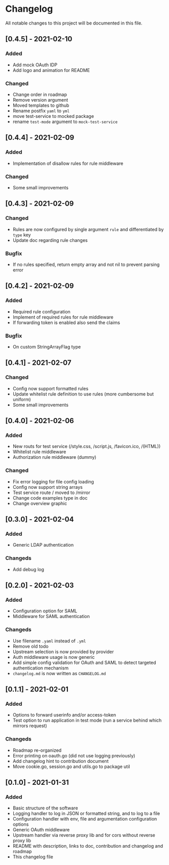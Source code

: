 # Changelog
All notable changes to this project will be documented in this file.

## [0.4.5] - 2021-02-10
### Added
- Add mock OAuth IDP
- Add logo and animation for README
### Changed
- Change order in roadmap
- Remove version argument
- Moved templates to github
- Rename postfix `yaml` to `yml`
- move test-service to mocked package
- rename `test-mode` argument to `mock-test-service`

## [0.4.4] - 2021-02-09
### Added
- Implementation of disallow rules for rule middleware
### Changed
- Some small improvements

## [0.4.3] - 2021-02-09
### Changed
- Rules are now configured by single argument `rule` and differentiated by `type` key 
- Update doc regarding rule changes
### Bugfix
- If no rules specified, return empty array and not nil to prevent parsing error

## [0.4.2] - 2021-02-09
### Added
- Required rule configuration
- Implement of required rules for rule middleware
- If forwarding token is enabled also send the claims
### Bugfix
- On custom StringArrayFlag type

## [0.4.1] - 2021-02-07
### Changed
- Config now support formatted rules 
- Update whitelist rule definition to use rules (more cumbersome but uniform)
- Some small improvements

## [0.4.0] - 2021-02-06
### Added
- New routs for test service (/style.css, /script.js, /favicon.ico, /(HTML))
- Whitelist rule middleware
- Authorization rule middleware (dummy)
### Changed
- Fix error logging for file config loading
- Config now support string arrays
- Test service route / moved to /mirror
- Change code examples type in doc
- Change overview graphic

## [0.3.0] - 2021-02-04
### Added
- Generic LDAP authentication
### Changeds
- Add debug log

## [0.2.0] - 2021-02-03 
### Added
- Configuration option for SAML
- Middleware for SAML authentication
### Changeds
- Use filename `.yaml` instead of `.yml`
- Remove old todo
- Upstream selection is now provided by provider
- Auth middleware usage is now generic 
- Add simple config validation for OAuth and SAML to detect targeted authentication mechanism
- `changelog.md` is now written as `CHANGELOG.md`

## [0.1.1] - 2021-02-01
### Added
- Options to forward userinfo and/or access-token
- Test option to run application in test mode (run a service behind which mirrors request)
### Changeds
- Roadmap re-organized 
- Error printing on oauth.go (did not use logging previously)
- Add changelog hint to contribution document 
- Move cookie.go, session.go and utils.go to package util

## [0.1.0] - 2021-01-31
### Added
- Basic structure of the software
- Logging handler to log in JSON or formatted string, and to log to a file
- Configuration handler with env, file and argumentation configuration options
- Generic OAuth middleware
- Upstream handler via reverse proxy lib and for cors without reverse proxy lib 
- README with description, links to doc, contribution and changelog and roadmap 
- This changelog file